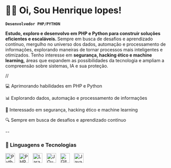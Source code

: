 # 🔑👋 Oi, Sou Henrique lopes!

**`Desenvolvedor PHP/PYTHON`**

<b>Estudo, exploro e desenvolvo em PHP e Python para construir soluções eficientes e escaláveis. </b>Sempre em busca de desafios e aprendizado contínuo, mergulho no universo dos dados, automação e processamento de informações, explorando maneiras de tornar processos mais inteligentes e otimizados. Tenho interesse em <b>segurança, hacking ético e machine learning,</b> áreas que expandem as possibilidades da tecnologia e ampliam a compreensão sobre sistemas, IA e sua proteção. 

//

💻 Aprimorando habilidades em PHP e Python

📊 Explorando dados, automação e processamento de informações

🔐 Interessado em segurança, hacking ético e machine learning

🔍 Sempre em busca de desafios e aprendizado contínuo

--

### 🤖 Linguagens e Tecnologias
<img 
    align="left" 
    alt="Python" 
    title="Python"
    width="30px" 
    style="padding-right: 10px;" 
    src="https://cdn.jsdelivr.net/gh/devicons/devicon@latest/icons/python/python-original.svg" 
/>
<img 
    align="left" 
    alt="PHP" 
    title="PHP"
    width="30px" 
    style="padding-right: 10px;" 
    src="https://cdn.jsdelivr.net/gh/devicons/devicon@latest/icons/php/php-original.svg" 
/>
<img 
    align="left" 
    alt="Laravel" 
    title="Laravel"
    width="30px" 
    style="padding-right: 10px;" 
    src="https://cdn.jsdelivr.net/gh/devicons/devicon@latest/icons/laravel/laravel-original.svg" 
/>
<img 
    align="left" 
    alt="JQuery" 
    title="JQuery"
    width="30px" 
    style="padding-right: 10px;" 
    src="https://cdn.jsdelivr.net/gh/devicons/devicon@latest/icons/jquery/jquery-original.svg" 
/>
<img 
    align="left" 
    alt="Git" 
    title="Git"
    width="30px" 
    style="padding-right: 10px;" 
    src="https://cdn.jsdelivr.net/gh/devicons/devicon@latest/icons/git/git-original.svg" 
/>

<img 
    align="left" 
    alt="JavaScript" 
    title="JavaScript"
    width="30px" 
    style="padding-right: 10px;" 
    src="https://cdn.jsdelivr.net/gh/devicons/devicon@latest/icons/javascript/javascript-original.svg" 
/>
<br/>
